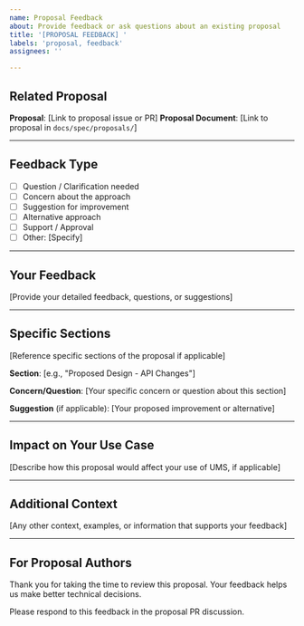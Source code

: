 ```yaml
---
name: Proposal Feedback
about: Provide feedback or ask questions about an existing proposal
title: '[PROPOSAL FEEDBACK] '
labels: 'proposal, feedback'
assignees: ''

---
```


## Related Proposal

**Proposal**: [Link to proposal issue or PR]
**Proposal Document**: [Link to proposal in `docs/spec/proposals/`]

---

## Feedback Type

- [ ] Question / Clarification needed
- [ ] Concern about the approach
- [ ] Suggestion for improvement
- [ ] Alternative approach
- [ ] Support / Approval
- [ ] Other: [Specify]

---

## Your Feedback

[Provide your detailed feedback, questions, or suggestions]

---

## Specific Sections

[Reference specific sections of the proposal if applicable]

**Section**: [e.g., "Proposed Design - API Changes"]

**Concern/Question**:
[Your specific concern or question about this section]

**Suggestion** (if applicable):
[Your proposed improvement or alternative]

---

## Impact on Your Use Case

[Describe how this proposal would affect your use of UMS, if applicable]

---

## Additional Context

[Any other context, examples, or information that supports your feedback]

---

## For Proposal Authors

Thank you for taking the time to review this proposal. Your feedback helps us make better technical decisions.

Please respond to this feedback in the proposal PR discussion.
